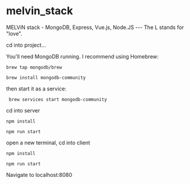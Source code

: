# melvin_stack
MELViN stack - MongoDB, Express, Vue.js, Node.JS  ---  The L stands for "love".

cd into project...

You'll need MongoDB running. I recommend using Homebrew:

`brew tap mongodb/brew`

`brew install mongodb-community`

then start it as a service:

` brew services start mongodb-community`

cd into server

`npm install`

`npm run start`

open a new terminal, cd into client

`npm install`

`npm run start`

Navigate to localhost:8080
